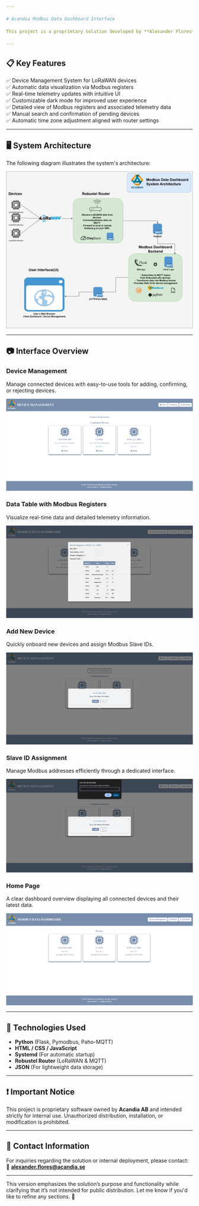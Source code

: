 ```yaml
---

# Acandia Modbus Data Dashboard Interface

This project is a proprietary solution developed by **Alexander Flores** for **Acandia AB**, designed for use in their routers. The Modbus Data Dashboard provides a comprehensive interface for monitoring and managing LoRaWAN-based devices connected to a Robustel router. The solution visualizes telemetry data, facilitates device management, and presents detailed register information through an intuitive web interface.

---
```


## 📋 Key Features

✅ Device Management System for LoRaWAN devices  
✅ Automatic data visualization via Modbus registers  
✅ Real-time telemetry updates with intuitive UI  
✅ Customizable dark mode for improved user experience  
✅ Detailed view of Modbus registers and associated telemetry data  
✅ Manual search and confirmation of pending devices  
✅ Automatic time zone adjustment aligned with router settings  

---

## 🖥️ System Architecture

The following diagram illustrates the system's architecture:

![System Architecture](diagram.png)

---

## 📷 Interface Overview

### Device Management
Manage connected devices with easy-to-use tools for adding, confirming, or rejecting devices.

![Device Management](DeviceManagement.png)

### Data Table with Modbus Registers
Visualize real-time data and detailed telemetry information.

![Data Table](DataTable.png)

### Add New Device
Quickly onboard new devices and assign Modbus Slave IDs.

![Add New Device](addNewDevice.png)

### Slave ID Assignment
Manage Modbus addresses efficiently through a dedicated interface.

![Slave ID Assignment](SlaveID-Assignment.png)

### Home Page
A clear dashboard overview displaying all connected devices and their latest data.

![Home Page](Homepage.png)

---

## 🔧 Technologies Used

- **Python** (Flask, Pymodbus, Paho-MQTT)  
- **HTML / CSS / JavaScript**  
- **Systemd** (For automatic startup)  
- **Robustel Router** (LoRaWAN & MQTT)  
- **JSON** (For lightweight data storage)  

---

## ❗ Important Notice

This project is proprietary software owned by **Acandia AB** and intended strictly for internal use. Unauthorized distribution, installation, or modification is prohibited.

---

## 📩 Contact Information

For inquiries regarding the solution or internal deployment, please contact:  
📧 **alexander.flores@acandia.se**

---

This version emphasizes the solution’s purpose and functionality while clarifying that it’s not intended for public distribution. Let me know if you'd like to refine any sections. 🚀
